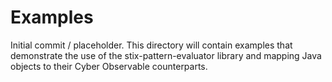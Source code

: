 # Examples
Initial commit / placeholder. This directory will contain examples that demonstrate the use of the stix-pattern-evaluator library and mapping Java objects to their Cyber Observable counterparts.